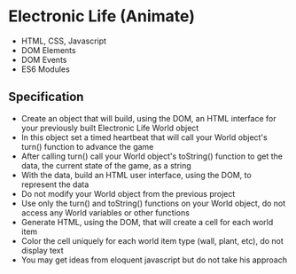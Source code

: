 

# Electronic Life (Animate)

* HTML, CSS, Javascript
* DOM Elements
* DOM Events
* ES6 Modules

## Specification

* Create an object that will build, using the DOM, an HTML interface for your previously built Electronic Life World object
* In this object set a timed heartbeat that will call your World object's turn() function to advance the game
* After calling turn() call your World object's toString() function to get the data, the current state of the game, as a string
* With the data, build an HTML user interface, using the DOM, to represent the data
* Do not modify your World object from the previous project
* Use only the turn() and toString() functions on your World object, do not access any World variables or other functions
* Generate HTML, using the DOM, that will create a cell for each world item
* Color the cell uniquely for each world item type (wall, plant, etc), do not display text
* You may get ideas from eloquent javascript but do not take his approach